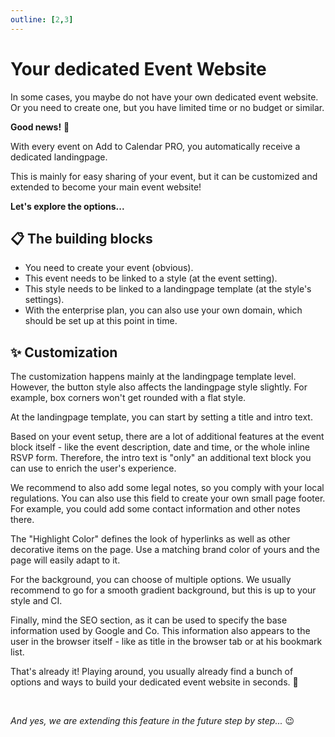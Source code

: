 ```yaml
---
outline: [2,3]
---
```


# Your dedicated Event Website

In some cases, you maybe do not have your own dedicated event website. Or you need to create one, but you have limited time or no budget or similar.

**Good news!** 🥳

With every event on Add to Calendar PRO, you automatically receive a dedicated landingpage.

This is mainly for easy sharing of your event, but it can be customized and extended to become your main event website!

**Let's explore the options...**

## 📋 The building blocks

* You need to create your event (obvious).
* This event needs to be linked to a style (at the event setting).
* This style needs to be linked to a landingpage template (at the style's settings).
* With the enterprise plan, you can also use your own domain, which should be set up at this point in time.

## ✨ Customization

The customization happens mainly at the landingpage template level. However, the button style also affects the landingpage style slightly. For example, box corners won't get rounded with a flat style.

At the landingpage template, you can start by setting a title and intro text.

Based on your event setup, there are a lot of additional features at the event block itself - like the event description, date and time, or the whole inline RSVP form.
Therefore, the intro text is "only" an additional text block you can use to enrich the user's experience.

We recommend to also add some legal notes, so you comply with your local regulations.
You can also use this field to create your own small page footer.
For example, you could add some contact information and other notes there.

The "Highlight Color" defines the look of hyperlinks as well as other decorative items on the page. Use a matching brand color of yours and the page will easily adapt to it.

For the background, you can choose of multiple options. We usually recommend to go for a smooth gradient background, but this is up to your style and CI.

Finally, mind the SEO section, as it can be used to specify the base information used by Google and Co. This information also appears to the user in the browser itself - like as title in the browser tab or at his bookmark list.

That's already it! Playing around, you usually already find a bunch of options and ways to build your dedicated event website in seconds. 🚀

<br />

*And yes, we are extending this feature in the future step by step...*  😉